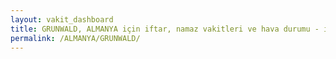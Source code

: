 ```yaml
---
layout: vakit_dashboard
title: GRUNWALD, ALMANYA için iftar, namaz vakitleri ve hava durumu - ilçe/eyalet seç
permalink: /ALMANYA/GRUNWALD/
---
```


<script type="text/javascript">
  var GLOBAL_COUNTRY = 'ALMANYA';
  var GLOBAL_CITY = 'GRUNWALD';
  var GLOBAL_STATE = '';
  var lat = 72;
  var lon = 21;
</script>
